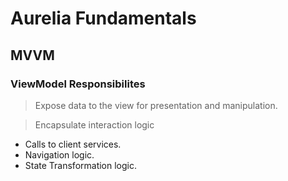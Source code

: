 
# Aurelia Fundamentals
## MVVM
### ViewModel Responsibilites
> Expose data to the view for presentation and manipulation.

> Encapsulate interaction logic
- Calls to client services.
- Navigation logic.
- State Transformation logic.

